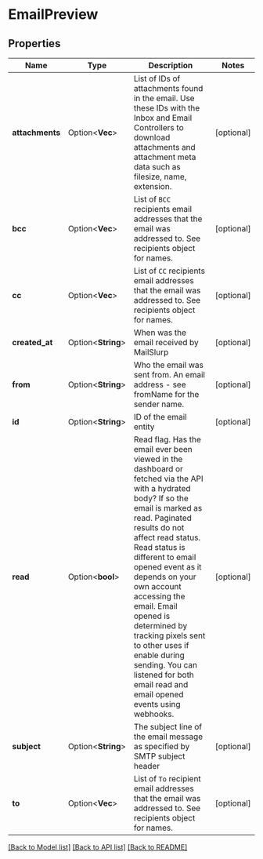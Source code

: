 # EmailPreview

## Properties

Name | Type | Description | Notes
------------ | ------------- | ------------- | -------------
**attachments** | Option<**Vec<String>**> | List of IDs of attachments found in the email. Use these IDs with the Inbox and Email Controllers to download attachments and attachment meta data such as filesize, name, extension. | [optional]
**bcc** | Option<**Vec<String>**> | List of `BCC` recipients email addresses that the email was addressed to. See recipients object for names. | [optional]
**cc** | Option<**Vec<String>**> | List of `CC` recipients email addresses that the email was addressed to. See recipients object for names. | [optional]
**created_at** | Option<**String**> | When was the email received by MailSlurp | [optional]
**from** | Option<**String**> | Who the email was sent from. An email address - see fromName for the sender name. | [optional]
**id** | Option<**String**> | ID of the email entity | [optional]
**read** | Option<**bool**> | Read flag. Has the email ever been viewed in the dashboard or fetched via the API with a hydrated body? If so the email is marked as read. Paginated results do not affect read status. Read status is different to email opened event as it depends on your own account accessing the email. Email opened is determined by tracking pixels sent to other uses if enable during sending. You can listened for both email read and email opened events using webhooks. | [optional]
**subject** | Option<**String**> | The subject line of the email message as specified by SMTP subject header | [optional]
**to** | Option<**Vec<String>**> | List of `To` recipient email addresses that the email was addressed to. See recipients object for names. | [optional]

[[Back to Model list]](../README#documentation-for-models) [[Back to API list]](../README#documentation-for-api-endpoints) [[Back to README]](../README)


